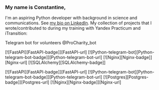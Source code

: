 ### My name is Constantine,
I'm an aspiring Python developer with background in science and communications. See [my bio on LinkedIn](https://www.linkedin.com/in/constantine-streltsov/).
My collection of projects that I wrote/contributed to during my training with Yandex Practicum and iTransition:

Telegram bot for volunteers @ProCharity_bot

[![FastAPI][FastAPI-badge]][FastAPI-url]
[![Python-telegram-bot][Python-telegram-bot-badge]][Python-telegram-bot-url]
[![Nginx][Nginx-badge]][Nginx-url]
[![SQLAlchemy][SQLAlchemy-badge]]


[![FastAPI][FastAPI-badge]][FastAPI-url]
[![Python-telegram-bot][Python-telegram-bot-badge]][Python-telegram-bot-url]
[![Postgres][Postgres-badge]][Postgres-url]
[![Nginx][Nginx-badge]][Nginx-url]
